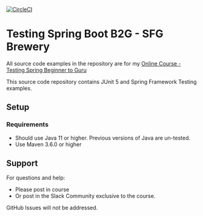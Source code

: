 [![CircleCI](https://dl.circleci.com/status-badge/img/gh/Andrew525/tsbb2b-sfg-brewery/tree/master.svg?style=svg)](https://dl.circleci.com/status-badge/redirect/gh/Andrew525/tsbb2b-sfg-brewery/tree/master)

# Testing Spring Boot B2G - SFG Brewery

All source code examples in the repository are for my [Online Course - Testing Spring Beginner to Guru](https://www.udemy.com/testing-spring-boot-beginner-to-guru/?couponCode=GITHUB_REPO)

This source code repository contains JUnit 5 and Spring Framework Testing examples.

## Setup
### Requirements
* Should use Java 11 or higher. Previous versions of Java are un-tested.
* Use Maven 3.6.0 or higher

## Support
For questions and help:
* Please post in course
* Or post in the Slack Community exclusive to the course.

GitHub Issues will not be addressed.
